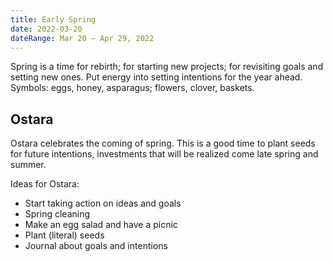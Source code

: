 ```yaml
---
title: Early Spring
date: 2022-03-20
dateRange: Mar 20 – Apr 29, 2022
---
```


Spring is a time for rebirth; for starting new projects; for revisiting goals and setting new ones. Put energy into setting intentions for the year ahead. Symbols: eggs, honey, asparagus; flowers, clover, baskets.

## Ostara

Ostara celebrates the coming of spring. This is a good time to plant seeds for future intentions, investments that will be realized come late spring and summer.

Ideas for Ostara:

* Start taking action on ideas and goals
* Spring cleaning
* Make an egg salad and have a picnic
* Plant (literal) seeds
* Journal about goals and intentions
